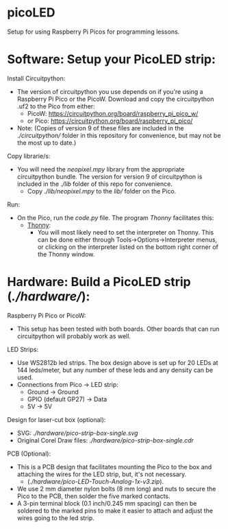 # picoLED
Setup for using Raspberry Pi Picos for programming lessons.

# Software: Setup your PicoLED strip:

Install Circuitpython:
* The version of circuitpython you use depends on if you're using a Raspberry Pi Pico or the PicoW. Download and copy the circuitpython .uf2 to the Pico from either:
    * PicoW: https://circuitpython.org/board/raspberry_pi_pico_w/
    * or Pico: https://circuitpython.org/board/raspberry_pi_pico/
* Note: (Copies of version 9 of these files are included in the _./circuitpython/_ folder in this repository for convenience, but may not be the most up to date.)

Copy librarie/s:
* You will need the _neopixel.mpy_ library from the appropriate circuitpython bundle. The version for version 9 of circuitpython is included in the _./lib_ folder of this repo for convenience.
    * Copy _./lib/neopixel.mpy_ to the _lib/_ folder on the Pico. 

Run:
* On the Pico, run the _code.py_ file. The program _Thonny_ facilitates this:
    * [Thonny](https://thonny.org/): 
        * You will most likely need to set the interpreter on Thonny. This can be done either through Tools->Options->Interpreter menus, or clicking on the interpreter listed on the bottom right corner of the Thonny window.

# Hardware: Build a PicoLED strip (_./hardware/_):

Raspberry Pi Pico or PicoW:
* This setup has been tested with both boards. Other boards that can run circuitpython will probably work as well.

LED Strips:
* Use WS2812b led strips. The box design above is set up for 20 LEDs at 144 leds/meter, but any number of these leds and any density can be used.
* Connections from Pico -> LED strip: 
    * Ground -> Ground
    * GPIO (default GP27) -> Data
    * 5V -> 5V
 
 Design for laser-cut box (optional):
* SVG: _./hardware/pico-strip-box-single.svg_
* Original Corel Draw files: _./hardware/pico-strip-box-single.cdr_

PCB (Optional):
* This is a PCB design that facilitates mounting the Pico to the box and attaching the wires for the LED strip, but, it's not necessary.
    * (_./hardware/pico-LED-Touch-Analog-1x-v3.zip_).
* We use 2 mm diameter nylon bolts (8 mm long) and nuts to secure the Pico to the PCB, then solder the five marked contacts. 
* A 3-pin terminal block (0.1 inch/0.245 mm spacing) can then be soldered to the marked pins to make it easier to attach and adjust the wires going to the led strip. 
